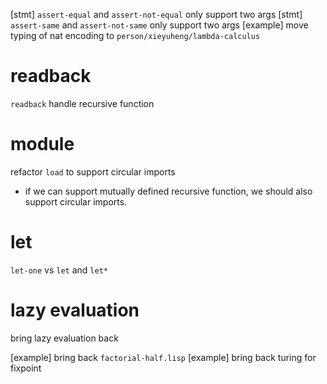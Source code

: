[stmt] `assert-equal` and `assert-not-equal` only support two args
[stmt] `assert-same` and `assert-not-same` only support two args
[example] move typing of nat encoding to `person/xieyuheng/lambda-calculus`

# readback

`readback` handle recursive function

# module

refactor `load` to support circular imports

- if we can support mutually defined recursive function,
  we should also support circular imports.

# let

`let-one` vs `let` and `let*`

# lazy evaluation

bring lazy evaluation back

[example] bring back `factorial-half.lisp`
[example] bring back turing for fixpoint

